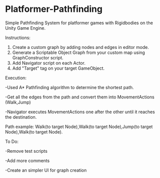 # Platformer-Pathfinding
 
Simple Pathfinding System for platformer games with Rigidbodies on the Unity Game Engine.

Instructions:
1. Create a custom graph by adding nodes and edges in editor mode.
2. Generate a Scriptable Object Graph from your custom map using GraphConstructor script.
3. Add Navigator script on each Actor.
4. Add "Target" tag on your target GameObject.


Execution:


-Used A* Pathfinding algorithm to determine the shortest path.

-Get all the edges from the path and convert them into MovementActions (Walk,Jump)

-Navigator executes MovementActions one after the other until it reaches the destination.

  Path example: Walk(to target Node),Walk(to target Node),Jump(to target Node),Walk(to target Node).
  
To Do:


-Remove test scripts

-Add more comments

-Create an simpler UI for graph creation
